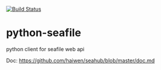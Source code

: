 [![Build Status](https://secure.travis-ci.org/haiwen/python-seafile.svg?branch=master)](http://travis-ci.org/haiwen/python-seafile)

python-seafile
==============

python client for seafile web api

Doc: https://github.com/haiwen/seahub/blob/master/doc.md
